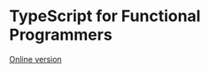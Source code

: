 # TypeScript for Functional Programmers

[Online version](https://www.typescriptlang.org/docs/handbook/typescript-in-5-minutes-func.html)
